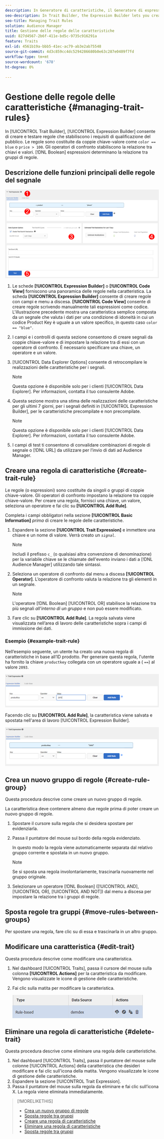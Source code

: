 ```yaml
---
description: In Generatore di caratteristiche, il Generatore di espressioni consente di creare e testare regole che stabiliscono i requisiti di qualificazione del pubblico. Le regole sono costituite da coppie chiave-valore come "colore == blu" o "prezzo &gt; 100". Gli operatori di confronto stabiliscono la relazione tra chiavi e valori. Le espressioni booleane determinano la relazione tra i gruppi di regole.
seo-description: In Trait Builder, the Expression Builder lets you create and test rules that establish audience qualification requirements. Rules consist of key-value pairs such as "color == blue" or "price &gt; 100". Comparison operators establish the relationship between keys and values. Boolean expressions determine the relationship between rule groups.
seo-title: Managing Trait Rules
solution: Audience Manager
title: Gestione delle regole delle caratteristiche
uuid: 827d4567-2b6f-411e-bd5c-9735c916291a
feature: Traits
exl-id: 4561b19a-bbb5-41ec-ac79-ab3e2ab75548
source-git-commit: 4d3c859cc4dc5294286680b0e63c287e0409f7fd
workflow-type: tm+mt
source-wordcount: '678'
ht-degree: 0%

---
```


# Gestione delle regole delle caratteristiche {#managing-trait-rules}

In [!UICONTROL Trait Builder], [!UICONTROL Expression Builder] consente di creare e testare regole che stabiliscono i requisiti di qualificazione del pubblico. Le regole sono costituite da coppie chiave-valore come `color == blue` o `price > 100`. Gli operatori di confronto stabiliscono la relazione tra chiavi e valori. [!DNL Boolean] espressioni determinano la relazione tra gruppi di regole.

<!-- c_tb_rules.xml -->

## Descrizione delle funzioni principali delle regole del segnale

![](assets/manage-trait-rules.png)

1. Le schede **[!UICONTROL Expression Builder]** o **[!UICONTROL Code View]** forniscono una panoramica delle regole nella caratteristica. La scheda **[!UICONTROL Expression Builder]** consente di creare regole con campi e menu a discesa. **[!UICONTROL Code View]** consente di creare regole scrivendo manualmente tali espressioni come codice. L&#39;illustrazione precedente mostra una caratteristica semplice composta da un segnale che valuta i dati per una condizione di idoneità in cui un codice Product Key è uguale a un valore specifico, in questo caso `color == "blue"`.

1. I campi e i controlli di questa sezione consentono di creare segnali da coppie chiave-valore e di impostare la relazione tra di essi con un operatore di confronto. È necessario specificare una chiave, un operatore e un valore.
1. [!UICONTROL Data Explorer Options] consente di retrocompilare le realizzazioni delle caratteristiche per i segnali.

   >[!NOTE]
   >
   >Questa opzione è disponibile solo per i clienti [!UICONTROL Data Explorer]. Per informazioni, contatta il tuo consulente Adobe.

1. Questa sezione mostra una stima delle realizzazioni delle caratteristiche per gli ultimi 7 giorni, per i segnali definiti in [!UICONTROL Expression Builder], per le caratteristiche precompilate e non precompilate.

   >[!NOTE]
   >
   >Questa opzione è disponibile solo per i clienti [!UICONTROL Data Explorer]. Per informazioni, contatta il tuo consulente Adobe.

1. I campi di test ti consentono di convalidare combinazioni di regole di segnale o [!DNL URL] da utilizzare per l’invio di dati ad Audience Manager.

## Creare una regola di caratteristiche {#create-trait-rule}

Le regole (o espressioni) sono costituite da singoli o gruppi di coppie chiave-valore. Gli operatori di confronto impostano la relazione tra coppie chiave-valore. Per creare una regola, fornisci una chiave, un valore, seleziona un operatore e fai clic su **[!UICONTROL Add Rule]**.

<!-- t_tb_create_rules.xml -->

Completa i campi obbligatori nella sezione **[!UICONTROL Basic Information]** *prima* di creare le regole delle caratteristiche.

1. Espandere la sezione **[!UICONTROL Trait Expression]** e immettere una chiave e un nome di valore. Verrà creato un *`signal`*.

   >[!NOTE]
   >
   >Includi il prefisso `c_` (o qualsiasi altra convenzione di denominazione) per la variabile chiave se le chiamate dell&#39;evento inviano i dati a [!DNL Audience Manager] utilizzando tale sintassi.

1. Seleziona un operatore di confronto [](../../features/traits/trait-comparison-operators.md) dal menu a discesa **[!UICONTROL Operator]**. L’operatore di confronto valuta la relazione tra gli elementi in un segnale.

   >[!NOTE]
   >
   >L&#39;operatore [!DNL Boolean] [!UICONTROL OR] stabilisce la relazione tra più segnali *all&#39;interno di un gruppo* e non può essere modificato.

1. Fare clic su **[!UICONTROL Add Rule]**. La regola salvata viene visualizzata nell’area di lavoro delle caratteristiche sopra i campi di immissione dei dati.

### Esempio {#example-trait-rule}

Nell’esempio seguente, un utente ha creato una nuova regola di caratteristiche in base all’ID prodotto. Per generare questa regola, l&#39;utente ha fornito la chiave `productkey` collegata con un operatore uguale a ( `==`) al valore `2093`.

![](assets/tb_sample_rule1.png)

Facendo clic su **[!UICONTROL Add Rule]**, la caratteristica viene salvata e spostata nell&#39;area di lavoro [!UICONTROL Expression Builder].

![](assets/tb_sample_rule2.png)

## Crea un nuovo gruppo di regole {#create-rule-group}

Questa procedura descrive come creare un nuovo gruppo di regole.

<!-- t_tb_new_rule_group.xml -->

La caratteristica deve contenere almeno due regole prima di poter creare un nuovo gruppo di regole.

1. Spostare il cursore sulla regola che si desidera spostare per evidenziarla.
1. Passa il puntatore del mouse sul bordo della regola evidenziato.

   In questo modo la regola viene automaticamente separata dal relativo gruppo corrente e spostata in un nuovo gruppo.

   >[!NOTE]
   >
   >Se si sposta una regola involontariamente, trascinarla nuovamente nel gruppo originale.

1. Selezionare un operatore [!DNL Boolean] ([!UICONTROL AND], [!UICONTROL OR], [!UICONTROL AND NOT]) dal menu a discesa per impostare la relazione tra i gruppi di regole.

## Sposta regole tra gruppi {#move-rules-between-groups}

Per spostare una regola, fare clic su di essa e trascinarla in un altro gruppo.

## Modificare una caratteristica {#edit-trait}

Questa procedura descrive come modificare una caratteristica.

<!-- t_tb_edit.xml -->

1. Nel dashboard [!UICONTROL Traits], passa il cursore del mouse sulla colonna **[!UICONTROL Actions]** per la caratteristica da modificare. Vengono visualizzate le icone di gestione delle caratteristiche.
1. Fai clic sulla matita per modificare la caratteristica.

   ![](assets/tb_edit_trait.png)

## Eliminare una regola di caratteristiche {#delete-trait}

Questa procedura descrive come eliminare una regola delle caratteristiche.

<!-- t_tb_delete_rule.xml -->

1. Nel dashboard [!UICONTROL Traits], passa il puntatore del mouse sulle colonne [!UICONTROL Actions] della caratteristica che desideri modificare e fai clic sull&#39;icona della matita. Vengono visualizzate le icone di gestione delle caratteristiche.
1. Espandere la sezione [!UICONTROL Trait Expression].
1. Passa il puntatore del mouse sulla regola da eliminare e fai clic sull’icona X. La regola viene eliminata immediatamente.

>[!MORELIKETHIS]
>
>* [Crea un nuovo gruppo di regole](../../features/traits/manage-trait-rules.md#create-rule-group)
>* [Sposta regole tra gruppi](../../features/traits/manage-trait-rules.md#move-rules-between-groups)
>* [Creare una regola di caratteristiche](../../features/traits/manage-trait-rules.md#create-trait-rule)
>* [Eliminare una regola di caratteristiche](../../features/traits/manage-trait-rules.md#delete-trait)
>* [Sposta regole tra gruppi](../../features/traits/manage-trait-rules.md#move-rules-between-groups)
